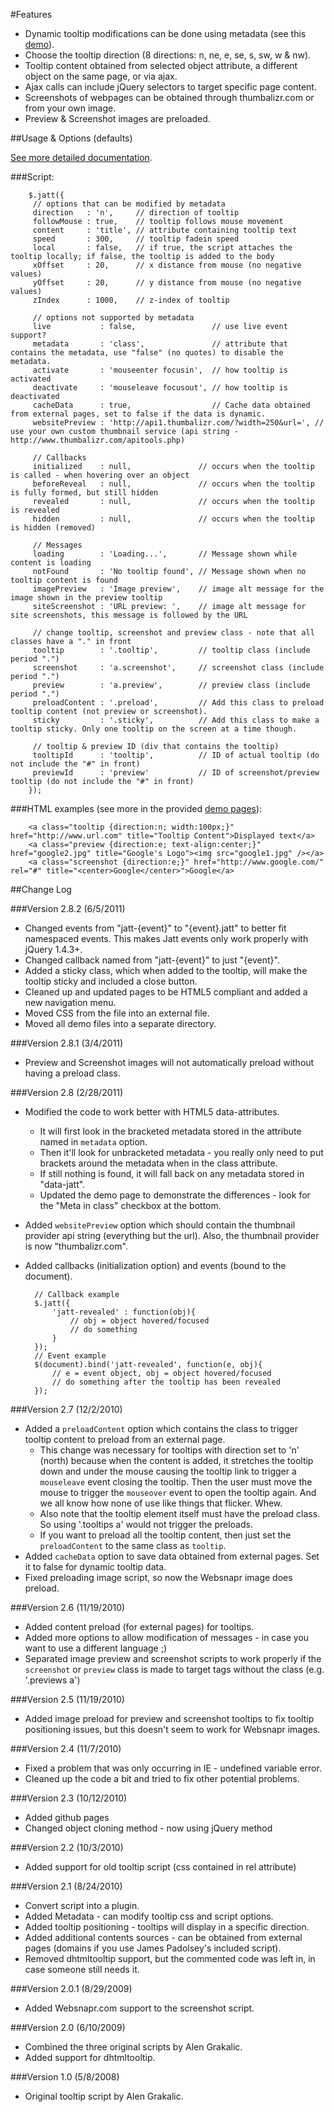 #Features

* Dynamic tooltip modifications can be done using metadata (see this [demo](http://mottie.github.com/Jatt/demo-metadata.htm)).
* Choose the tooltip direction (8 directions: n, ne, e, se, s, sw, w & nw).
* Tooltip content obtained from selected object attribute, a different object on the same page, or via ajax.
* Ajax calls can include jQuery selectors to target specific page content.
* Screenshots of webpages can be obtained through thumbalizr.com or from your own image.
* Preview & Screenshot images are preloaded.

##Usage & Options (defaults)

[See more detailed documentation](http://mottie.github.com/Jatt/index.html).

###Script:

		$.jatt({
		 // options that can be modified by metadata
		 direction   : 'n',     // direction of tooltip
		 followMouse : true,    // tooltip follows mouse movement
		 content     : 'title', // attribute containing tooltip text
		 speed       : 300,     // tooltip fadein speed
		 local       : false,   // if true, the script attaches the tooltip locally; if false, the tooltip is added to the body
		 xOffset     : 20,      // x distance from mouse (no negative values)
		 yOffset     : 20,      // y distance from mouse (no negative values)
		 zIndex      : 1000,    // z-index of tooltip

		 // options not supported by metadata
		 live           : false,                 // use live event support?
		 metadata       : 'class',               // attribute that contains the metadata, use "false" (no quotes) to disable the metadata.
		 activate       : 'mouseenter focusin',  // how tooltip is activated
		 deactivate     : 'mouseleave focusout', // how tooltip is deactivated
		 cacheData      : true,                  // Cache data obtained from external pages, set to false if the data is dynamic.
		 websitePreview : 'http://api1.thumbalizr.com/?width=250&url=', // use your own custom thumbnail service (api string - http://www.thumbalizr.com/apitools.php)

		 // Callbacks
		 initialized    : null,               // occurs when the tooltip is called - when hovering over an object
		 beforeReveal   : null,               // occurs when the tooltip is fully formed, but still hidden
		 revealed       : null,               // occurs when the tooltip is revealed
		 hidden         : null,               // occurs when the tooltip is hidden (removed)

		 // Messages
		 loading        : 'Loading...',       // Message shown while content is loading
		 notFound       : 'No tooltip found', // Message shown when no tooltip content is found
		 imagePreview   : 'Image preview',    // image alt message for the image shown in the preview tooltip
		 siteScreenshot : 'URL preview: ',    // image alt message for site screenshots, this message is followed by the URL

		 // change tooltip, screenshot and preview class - note that all classes have a "." in front
		 tooltip        : '.tooltip',         // tooltip class (include period ".")
		 screenshot     : 'a.screenshot',     // screenshot class (include period ".")
		 preview        : 'a.preview',        // preview class (include period ".")
		 preloadContent : '.preload',         // Add this class to preload tooltip content (not preview or screenshot).
		 sticky         : '.sticky',          // Add this class to make a tooltip sticky. Only one tooltip on the screen at a time though.

		 // tooltip & preview ID (div that contains the tooltip)
		 tooltipId      : 'tooltip',          // ID of actual tooltip (do not include the "#" in front)
		 previewId      : 'preview'           // ID of screenshot/preview tooltip (do not include the "#" in front)
		});

###HTML examples (see more in the provided [demo pages](http://mottie.github.com/Jatt/demo-more-examples.htm)):

		<a class="tooltip {direction:n; width:100px;}" href="http://www.url.com" title="Tooltip Content">Displayed text</a>
		<a class="preview {direction:e; text-align:center;}" href="google2.jpg" title="Google's Logo"><img src="google1.jpg" /></a>
		<a class="screenshot {direction:e;}" href="http://www.google.com/" rel="#" title="<center>Google</center>">Google</a>

##Change Log

###Version 2.8.2 (6/5/2011)

* Changed events from "jatt-{event}" to "{event}.jatt" to better fit namespaced events. This makes Jatt events only work properly with jQuery 1.4.3+.
* Changed callback named from "jatt-{event}" to just "{event}".
* Added a sticky class, which when added to the tooltip, will make the tooltip sticky and included a close button.
* Cleaned up and updated pages to be HTML5 compliant and added a new navigation menu.
* Moved CSS from the file into an external file.
* Moved all demo files into a separate directory.

###Version 2.8.1 (3/4/2011)

* Preview and Screenshot images will not automatically preload without having a preload class.

###Version 2.8 (2/28/2011)

* Modified the code to work better with HTML5 data-attributes.

	* It will first look in the bracketed metadata stored in the attribute named in `metadata` option.
	* Then it'll look for unbracketed metadata - you really only need to put brackets around the metadata when in the class attribute.
	* If still nothing is found, it will fall back on any metadata stored in "data-jatt".
	* Updated the demo page to demonstrate the differences - look for the "Meta in class" checkbox at the bottom.

* Added `websitePreview` option which should contain the thumbnail provider api string (everything but the url). Also, the thumbnail provider is now "thumbalizr.com".
* Added callbacks (initialization option) and events (bound to the document).

		// Callback example
		$.jatt({
			'jatt-revealed' : function(obj){
				// obj = object hovered/focused
				// do something
			}
		});
		// Event example
		$(document).bind('jatt-revealed', function(e, obj){
			// e = event object, obj = object hovered/focused
			// do something after the tooltip has been revealed
		});

###Version 2.7 (12/2/2010)

* Added a `preloadContent` option which contains the class to trigger tooltip content to preload from an external page.
	* This change was necessary for tooltips with direction set to 'n' (north) because when the content is added, it stretches the tooltip down and under the mouse causing the tooltip link to trigger a `mouseleave` event closing the tooltip. Then the user must move the mouse to trigger the `mouseover` event to open the tooltip again. And we all know how none of use like things that flicker. Whew.
	* Also note that the tooltip element itself must have the preload class. So using '.tooltips a' would not trigger the preloads.
	* If you want to preload all the tooltip content, then just set the `preloadContent` to the same class as `tooltip`.
* Added `cacheData` option to save data obtained from external pages. Set it to false for dynamic tooltip data.
* Fixed preloading image script, so now the Websnapr image does preload.

###Version 2.6 (11/19/2010)

* Added content preload (for external pages) for tooltips.
* Added more options to allow modification of messages - in case you want to use a different language ;)
* Separated image preview and screenshot scripts to work properly if the `screenshot` or `preview` class is made to target tags without the class (e.g. '.previews a')

###Version 2.5 (11/19/2010)

* Added image preload for preview and screenshot tooltips to fix tooltip positioning issues, but this doesn't seem to work for Websnapr images.

###Version 2.4 (11/7/2010)

* Fixed a problem that was only occurring in IE - undefined variable error.
* Cleaned up the code a bit and tried to fix other potential problems.

###Version 2.3 (10/12/2010)

* Added github pages
* Changed object cloning method - now using jQuery method

###Version 2.2 (10/3/2010)

* Added support for old tooltip script (css contained in rel attribute)

###Version 2.1 (8/24/2010)

* Convert script into a plugin.
* Added Metadata - can modify tooltip css and script options.
* Added tooltip positioning - tooltips will display in a specific direction.
* Added additional contents sources - can be obtained from external pages (domains if you use James Padolsey's included script).
* Removed dhtmltooltip support, but the commented code was left in, in case someone still needs it.

###Version 2.0.1 (8/29/2009)

* Added Websnapr.com support to the screenshot script.

###Version 2.0 (6/10/2009)

* Combined the three original scripts by Alen Grakalic.
* Added support for dhtmltooltip.

###Version 1.0 (5/8/2008)

* Original tooltip script by Alen Grakalic.

